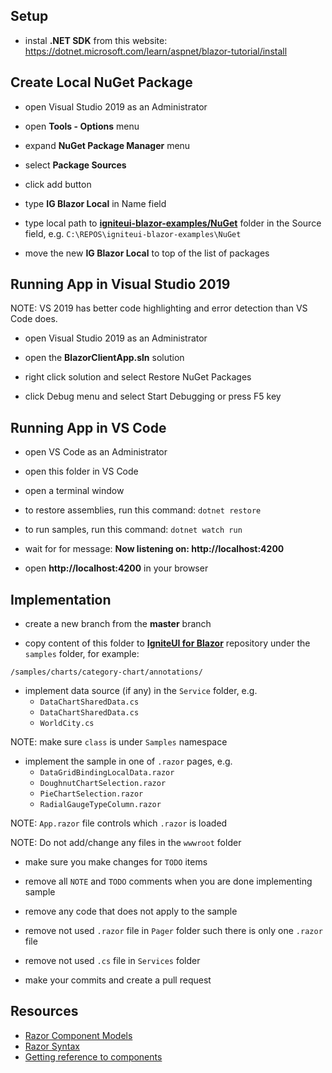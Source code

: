 ## Setup

- instal **.NET SDK** from this website:
https://dotnet.microsoft.com/learn/aspnet/blazor-tutorial/install

## Create Local NuGet Package

- open Visual Studio 2019 as an Administrator
- open **Tools - Options** menu
- expand **NuGet Package Manager** menu
- select **Package Sources**
- click add button
- type **IG Blazor Local** in Name field
- type local path to [**igniteui-blazor-examples/NuGet**](https://github.com/IgniteUI/igniteui-blazor-examples) folder in the Source field, e.g.
`C:\REPOS\igniteui-blazor-examples\NuGet`

- move the new **IG Blazor Local** to top of the list of packages

## Running App in Visual Studio 2019

NOTE: VS 2019 has better code highlighting and error detection than VS Code does.

- open Visual Studio 2019 as an Administrator

- open the **BlazorClientApp.sln** solution

- right click solution and select Restore NuGet Packages

- click Debug menu and select Start Debugging or press F5 key


## Running App in VS Code

- open VS Code as an Administrator

- open this folder in VS Code

- open a terminal window
- to restore assemblies, run this command:
```dotnet restore```

- to run samples, run this command:
```dotnet watch run```

- wait for for message:
**Now listening on: http://localhost:4200**

- open **http://localhost:4200** in your browser

## Implementation

- create a new branch from the **master** branch

- copy content of this folder to [**IgniteUI for Blazor**](https://github.com/IgniteUI/igniteui-blazor-examples) repository under the `samples` folder, for example:

`/samples/charts/category-chart/annotations/`

- implement data source (if any) in the `Service` folder, e.g.
    - `DataChartSharedData.cs`
    - `DataChartSharedData.cs`
    - `WorldCity.cs`

NOTE: make sure `class` is under  `Samples` namespace

- implement the sample in one of `.razor` pages, e.g.
    - `DataGridBindingLocalData.razor`
    - `DoughnutChartSelection.razor`
    - `PieChartSelection.razor`
    - `RadialGaugeTypeColumn.razor`

NOTE: `App.razor` file controls which `.razor` is loaded

NOTE: Do not add/change any files in the `wwwroot` folder

- make sure you make changes for `TODO` items

- remove all `NOTE` and `TODO` comments when you are done implementing sample

- remove any code that does not apply to the sample

- remove not used `.razor` file in `Pager` folder such there is only one `.razor` file

- remove not used `.cs` file in `Services` folder

- make your commits and create a pull request


## Resources

- [Razor Component Models](https://www.codemag.com/article/1911052)
- [Razor Syntax](https://docs.microsoft.com/en-us/aspnet/core/blazor/components/?view=aspnetcore-3.1#razor-syntax)
- [Getting reference to components](https://docs.microsoft.com/en-us/aspnet/core/blazor/components/?view=aspnetcore-3.1#capture-references-to-components)
